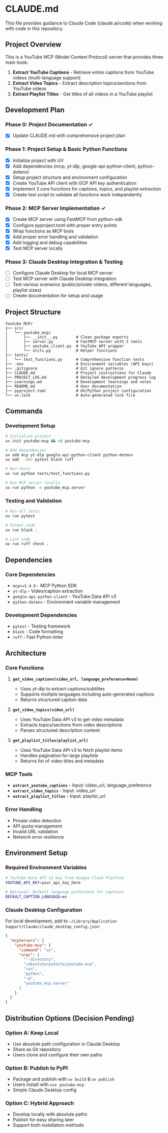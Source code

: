 # CLAUDE.md

This file provides guidance to Claude Code (claude.ai/code) when working with code in this repository.

## Project Overview

This is a YouTube MCP (Model Context Protocol) server that provides three main tools:
1. **Extract YouTube Captions** - Retrieve entire captions from YouTube videos (multi-language support)
2. **Extract Video Topics** - Extract description topics/sections from YouTube videos  
3. **Extract Playlist Titles** - Get titles of all videos in a YouTube playlist

## Development Plan

### Phase 0: Project Documentation ✓
- [x] Update CLAUDE.md with comprehensive project plan

### Phase 1: Project Setup & Basic Python Functions
- [x] Initialize project with UV
- [x] Add dependencies (mcp, yt-dlp, google-api-python-client, python-dotenv)
- [x] Setup project structure and environment configuration
- [x] Create YouTube API client with GCP API key authentication
- [x] Implement 3 core functions for captions, topics, and playlist extraction
- [x] Create test script to validate all functions work independently

### Phase 2: MCP Server Implementation ✓
- [x] Create MCP server using FastMCP from python-sdk
- [x] Configure pyproject.toml with proper entry points
- [x] Wrap functions as MCP tools
- [x] Add proper error handling and validation
- [x] Add logging and debug capabilities
- [x] Test MCP server locally

### Phase 3: Claude Desktop Integration & Testing
- [ ] Configure Claude Desktop for local MCP server
- [ ] Test MCP server with Claude Desktop integration
- [ ] Test various scenarios (public/private videos, different languages, playlist sizes)
- [ ] Create documentation for setup and usage

## Project Structure

```
Youtube MCP/
├── src/
│   └── youtube_mcp/
│       ├── __init__.py        # Clean package exports
│       ├── server.py          # FastMCP server with 3 tools
│       ├── youtube_client.py  # YouTube API wrapper
│       └── utils.py           # Helper functions
├── tests/
│   └── test_functions.py      # Comprehensive function tests
├── .env                       # Environment variables (API keys)
├── .gitignore                 # Git ignore patterns
├── CLAUDE.md                  # Project instructions for Claude
├── PROJECT_LOG.md             # Detailed development progress log
├── Learnings.md               # Development learnings and notes
├── README.md                  # User documentation
├── pyproject.toml             # UV/Python project configuration
└── uv.lock                    # Auto-generated lock file
```

## Commands

### Development Setup
```bash
# Initialize project
uv init youtube-mcp && cd youtube-mcp

# Add dependencies
uv add mcp yt-dlp google-api-python-client python-dotenv
uv add --dev pytest black ruff

# Run tests
uv run python tests/test_functions.py

# Run MCP server locally
uv run python -m youtube_mcp.server
```

### Testing and Validation
```bash
# Run all tests
uv run pytest

# Format code
uv run black .

# Lint code
uv run ruff check .
```

## Dependencies

### Core Dependencies
- `mcp>=1.4.0` - MCP Python SDK
- `yt-dlp` - Video/caption extraction
- `google-api-python-client` - YouTube Data API v3
- `python-dotenv` - Environment variable management

### Development Dependencies
- `pytest` - Testing framework
- `black` - Code formatting
- `ruff` - Fast Python linter

## Architecture

### Core Functions
1. **`get_video_captions(video_url, language_preference=None)`**
   - Uses yt-dlp to extract captions/subtitles
   - Supports multiple languages including auto-generated captions
   - Returns structured caption data

2. **`get_video_topics(video_url)`**
   - Uses YouTube Data API v3 to get video metadata
   - Extracts topics/sections from video descriptions
   - Parses structured description content

3. **`get_playlist_titles(playlist_url)`**
   - Uses YouTube Data API v3 to fetch playlist items
   - Handles pagination for large playlists
   - Returns list of video titles and metadata

### MCP Tools
- **`extract_youtube_captions`** - Input: video_url, language_preference
- **`extract_video_topics`** - Input: video_url  
- **`extract_playlist_titles`** - Input: playlist_url

### Error Handling
- Private video detection
- API quota management
- Invalid URL validation
- Network error resilience

## Environment Setup

### Required Environment Variables
```bash
# YouTube Data API v3 key from Google Cloud Platform
YOUTUBE_API_KEY=your_api_key_here

# Optional: Default language preference for captions
DEFAULT_CAPTION_LANGUAGE=en
```

### Claude Desktop Configuration
For local development, add to `~/Library/Application Support/Claude/claude_desktop_config.json`:
```json
{
  "mcpServers": {
    "youtube-mcp": {
      "command": "uv",
      "args": [
        "--directory", 
        "/absolute/path/to/youtube-mcp",
        "run",
        "python",
        "-m",
        "youtube_mcp.server"
      ]
    }
  }
}
```

## Distribution Options (Decision Pending)

### Option A: Keep Local
- Use absolute path configuration in Claude Desktop
- Share as Git repository
- Users clone and configure their own paths

### Option B: Publish to PyPI
- Package and publish with `uv build` & `uv publish`
- Users install with `uvx youtube-mcp`
- Simple Claude Desktop config

### Option C: Hybrid Approach
- Develop locally with absolute paths
- Publish for easy sharing later
- Support both installation methods